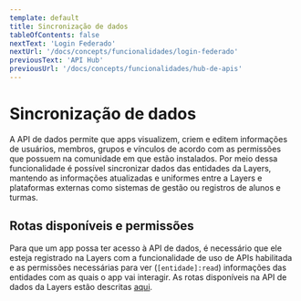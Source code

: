 ```yaml
---
template: default
title: Sincronização de dados
tableOfContents: false
nextText: 'Login Federado'
nextUrl: '/docs/concepts/funcionalidades/login-federado'
previousText: 'API Hub'
previousUrl: '/docs/concepts/funcionalidades/hub-de-apis'
---
```


# Sincronização de dados

A API de dados permite que apps visualizem, criem e editem informações de usuários, membros, grupos e vínculos de acordo com as permissões que possuem na comunidade em que estão instalados. Por meio dessa funcionalidade é possível sincronizar dados das entidades da Layers, mantendo as informações atualizadas e uniformes entre a Layers e plataformas externas como sistemas de gestão ou registros de alunos e turmas.


## Rotas disponíveis e permissões

Para que um app possa ter acesso à API de dados, é necessário que ele esteja registrado na Layers com a funcionalidade de uso de APIs habilitada e as permissões necessárias para ver (`[entidade]:read`) informações das entidades com as quais o app vai interagir. As rotas disponíveis na API de dados da Layers estão descritas [aqui](/docs/api/data).